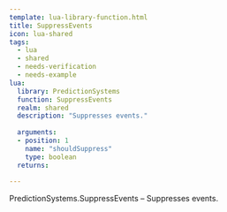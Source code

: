 ```yaml
---
template: lua-library-function.html
title: SuppressEvents
icon: lua-shared
tags:
  - lua
  - shared
  - needs-verification
  - needs-example
lua:
  library: PredictionSystems
  function: SuppressEvents
  realm: shared
  description: "Suppresses events."
  
  arguments:
  - position: 1
    name: "shouldSuppress"
    type: boolean
  returns:
    
---
```


<div class="lua__search__keywords">
PredictionSystems.SuppressEvents &#x2013; Suppresses events.
</div>
